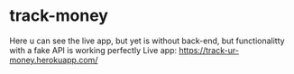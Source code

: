 # track-money

Here u can see the live app, but yet is without back-end, but functionalitty with a fake API is working perfectly
Live app: https://track-ur-money.herokuapp.com/


